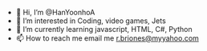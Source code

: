 - 👋 Hi, I’m @HanYoonhoA
- 👀 I’m interested in Coding, video games, Jets
- 🌱 I’m currently learning javascript, HTML, C#, Python
- 📫 How to reach me email me r.briones@myyahoo.com

<!---
HanYoonhoA/HanYoonhoA is a ✨ special ✨ repository because its `README.md` (this file) appears on your GitHub profile.
You can click the Preview link to take a look at your changes.
--->

